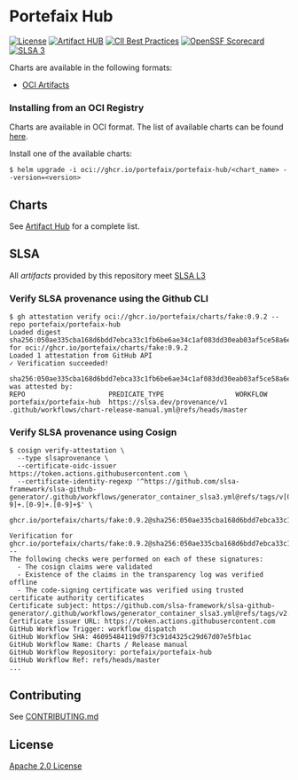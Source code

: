 # Portefaix Hub

[![License](https://img.shields.io/badge/License-Apache%202.0-blue.svg)](https://opensource.org/licenses/Apache-2.0)
[![Artifact HUB](https://img.shields.io/endpoint?url=https://artifacthub.io/badge/repository/portefaix-hub)](https://artifacthub.io/packages/search?repo=portefaix-hub)
[![CII Best Practices](https://bestpractices.coreinfrastructure.org/projects/10860/badge)](https://www.bestpractices.dev/en/projects/10860)
[![OpenSSF Scorecard](https://api.securityscorecards.dev/projects/github.com/portefaix/portefaix-hub/badge)](https://securityscorecards.dev/viewer/?uri=github.com/portefaix/portefaix-hub)
[![SLSA 3](https://slsa.dev/images/gh-badge-level3.svg)](https://slsa.dev)

Charts are available in the following formats:

- [OCI Artifacts](https://helm.sh/docs/topics/registries/)

### Installing from an OCI Registry

Charts are available in OCI format. The list of available charts can be found [here](https://github.com/orgs/portefaix/packages).

Install one of the available charts:

```shell
$ helm upgrade -i oci://ghcr.io/portefaix/portefaix-hub/<chart_name> --version=<version>
```

## Charts

See [Artifact Hub](https://artifacthub.io/packages/search?repo=portefaix-hub) for a complete list.

## SLSA

All _artifacts_ provided by this repository meet [SLSA L3](https://slsa.dev/spec/v1.0/levels#build-l3)

### Verify SLSA provenance using the Github CLI

```shell
$ gh attestation verify oci://ghcr.io/portefaix/charts/fake:0.9.2 --repo portefaix/portefaix-hub
Loaded digest sha256:050ae335cba168d6bdd7ebca33c1fb6be6ae34c1af083dd30eab03af5ce58a6e for oci://ghcr.io/portefaix/charts/fake:0.9.2
Loaded 1 attestation from GitHub API
✓ Verification succeeded!

sha256:050ae335cba168d6bdd7ebca33c1fb6be6ae34c1af083dd30eab03af5ce58a6e was attested by:
REPO                     PREDICATE_TYPE                  WORKFLOW
portefaix/portefaix-hub  https://slsa.dev/provenance/v1  .github/workflows/chart-release-manual.yml@refs/heads/master
```

### Verify SLSA provenance using Cosign

```shell
$ cosign verify-attestation \
  --type slsaprovenance \
  --certificate-oidc-issuer https://token.actions.githubusercontent.com \
  --certificate-identity-regexp '^https://github.com/slsa-framework/slsa-github-generator/.github/workflows/generator_container_slsa3.yml@refs/tags/v[0-9]+.[0-9]+.[0-9]+$' \
  ghcr.io/portefaix/charts/fake:0.9.2@sha256:050ae335cba168d6bdd7ebca33c1fb6be6ae34c1af083dd30eab03af5ce58a6e

Verification for ghcr.io/portefaix/charts/fake:0.9.2@sha256:050ae335cba168d6bdd7ebca33c1fb6be6ae34c1af083dd30eab03af5ce58a6e --
The following checks were performed on each of these signatures:
  - The cosign claims were validated
  - Existence of the claims in the transparency log was verified offline
  - The code-signing certificate was verified using trusted certificate authority certificates
Certificate subject: https://github.com/slsa-framework/slsa-github-generator/.github/workflows/generator_container_slsa3.yml@refs/tags/v2.1.0
Certificate issuer URL: https://token.actions.githubusercontent.com
GitHub Workflow Trigger: workflow_dispatch
GitHub Workflow SHA: 46095484119d97f3c91d4325c29d67d07e5fb1ac
GitHub Workflow Name: Charts / Release manual
GitHub Workflow Repository: portefaix/portefaix-hub
GitHub Workflow Ref: refs/heads/master
...
```

## Contributing

See [CONTRIBUTING.md](./CONTRIBUTING.md)

## License

[Apache 2.0 License](./LICENSE)
